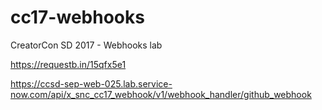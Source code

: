# cc17-webhooks
CreatorCon SD 2017 - Webhooks lab


https://requestb.in/15qfx5e1

https://ccsd-sep-web-025.lab.service-now.com/api/x_snc_cc17_webhook/v1/webhook_handler/github_webhook
